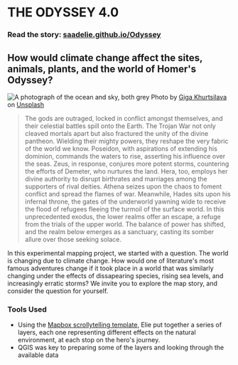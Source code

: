 # THE ODYSSEY 4.0
### Read the story: [saadelie.github.io/Odyssey](https://saadelie.github.io/Odyssey/)

## How would climate change affect the sites, animals, plants, and the world of Homer's Odyssey?

![A photograph of the ocean and sky, both grey](https://i.imgur.com/cwctUOf.jpg)
Photo by [Giga Khurtsilava](https://unsplash.com/@gigakhurtsilava?utm_content=creditCopyText&utm_medium=referral&utm_source=unsplash0) on [Unsplash](https://unsplash.com/photos/sea-under-white-clouds-during-daytime-5kwVYW8ZIHo?utm_content=creditCopyText&utm_medium=referral&utm_source=unsplash)

> The gods are outraged, locked in conflict amongst themselves, and their celestial battles spill onto the Earth. The Trojan War not only cleaved mortals apart but also fractured the unity of the divine pantheon. Wielding their mighty powers, they reshape the very fabric of the world we know. Poseidon, with aspirations of extending his dominion, commands the waters to rise, asserting his influence over the seas. Zeus, in response, conjures more potent storms, countering the efforts of Demeter, who nurtures the land. Hera, too, employs her divine authority to disrupt birthrates and marriages among the supporters of rival deities. Athena seizes upon the chaos to foment conflict and spread the flames of war. Meanwhile, Hades sits upon his infernal throne, the gates of the underworld yawning wide to receive the flood of refugees fleeing the turmoil of the surface world. In this unprecedented exodus, the lower realms offer an escape, a refuge from the trials of the upper world. The balance of power has shifted, and the realm below emerges as a sanctuary, casting its somber allure over those seeking solace.

In this experimental mapping project, we started with a question. The world is changing due to climate change. How would one of literature's most famous adventures change if it took place in a world that was similarly changing under the effects of dissapearing species, rising sea levels, and increasingly erratic storms? We invite you to explore the map story, and consider the question for yourself.

### Tools Used
- Using the [Mapbox scrollytelling template](https://github.com/mapbox/storytelling), Elie put together a series of layers, each one representing different effects on the natural environment, at each stop on the hero's journey. 
- QGIS was key to preparing some of the layers and looking through the available data
